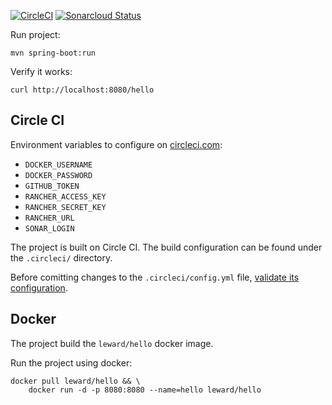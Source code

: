 [![CircleCI](https://circleci.com/gh/Leward/hello.svg?style=svg)](https://circleci.com/gh/Leward/hello)
[![Sonarcloud Status](https://sonarcloud.io/api/project_badges/measure?project=eu.leward:hello&metric=alert_status)](https://sonarcloud.io/dashboard?id=eu.leward:hello)

Run project: 

```
mvn spring-boot:run
```

Verify it works:

```
curl http://localhost:8080/hello
```

## Circle CI

Environment variables to configure on [circleci.com](https://circleci.com): 

- `DOCKER_USERNAME` 
- `DOCKER_PASSWORD`
- `GITHUB_TOKEN`
- `RANCHER_ACCESS_KEY`
- `RANCHER_SECRET_KEY`
- `RANCHER_URL`
- `SONAR_LOGIN`


The project is built on Circle CI. 
The build configuration can be found under the `.circleci/` directory.

Before comitting changes to the `.circleci/config.yml` file, 
[validate its configuration](https://circleci.com/docs/2.0/local-jobs/#validating-20-yaml-syntax).

## Docker

The project build the `leward/hello` docker image.

Run the project using docker: 
```
docker pull leward/hello && \
    docker run -d -p 8080:8080 --name=hello leward/hello
```
